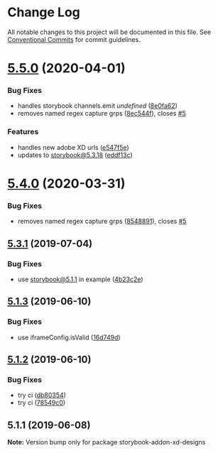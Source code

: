 # Change Log

All notable changes to this project will be documented in this file.
See [Conventional Commits](https://conventionalcommits.org) for commit guidelines.

# [5.5.0](https://github.com/morgs32/storybook-addon-xd-designs/compare/v5.3.1...v5.5.0) (2020-04-01)


### Bug Fixes

* handles storybook channels.emit _undefined_ ([8e0fa62](https://github.com/morgs32/storybook-addon-xd-designs/commit/8e0fa626999870c024574d0b64604892f544f452))
* removes named regex capture grps ([8ec544f](https://github.com/morgs32/storybook-addon-xd-designs/commit/8ec544f7adf0f76363caf30c83c9c45441f41320)), closes [#5](https://github.com/morgs32/storybook-addon-xd-designs/issues/5)


### Features

* handles new adobe XD urls ([e547f5e](https://github.com/morgs32/storybook-addon-xd-designs/commit/e547f5e2599d89116e9eaeb9403ca8f6887d992f))
* updates to storybook@5.3.18 ([eddf13c](https://github.com/morgs32/storybook-addon-xd-designs/commit/eddf13cca293ac06ebc77ea4cc3b4b1642b1c671))





# [5.4.0](https://github.com/morgs32/storybook-addon-xd-designs/compare/v5.3.1...v5.4.0) (2020-03-31)


### Bug Fixes

* removes named regex capture grps ([8548891](https://github.com/morgs32/storybook-addon-xd-designs/commit/8548891)), closes [#5](https://github.com/morgs32/storybook-addon-xd-designs/issues/5)





## [5.3.1](https://github.com/morgs32/storybook-addon-xd-designs/compare/v5.1.3...v5.3.1) (2019-07-04)


### Bug Fixes

* use storybook@5.1.1 in example ([4b23c2e](https://github.com/morgs32/storybook-addon-xd-designs/commit/4b23c2e))





## [5.1.3](https://github.com/morgs32/storybook-addon-xd-designs/compare/v5.1.2...v5.1.3) (2019-06-10)


### Bug Fixes

* use iframeConfig.isValid ([16d749d](https://github.com/morgs32/storybook-addon-xd-designs/commit/16d749d))





## [5.1.2](https://github.com/morgs32/storybook-addon-xd-designs/compare/v5.1.1...v5.1.2) (2019-06-10)


### Bug Fixes

* try ci ([db80354](https://github.com/morgs32/storybook-addon-xd-designs/commit/db80354))
* try ci ([78549c0](https://github.com/morgs32/storybook-addon-xd-designs/commit/78549c0))





## 5.1.1 (2019-06-08)

**Note:** Version bump only for package storybook-addon-xd-designs
